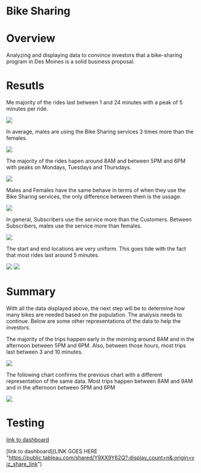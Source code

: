 # Bike Sharing

# Overview
Analyzing and displaying data to convince investors that a bike-sharing program in Des Moines is a solid business proposal.

# Resutls
Me majority of the rides last between 1 and 24 minutes with a peak of 5 minutes per ride.

<img src="https://github.com/juliomeza/bikesharing/blob/main/screenshots/01%20Checkout%20times%20for%20Users.png">

In average, males are using the Bike Sharing services 3 times more than the females.

<img src="https://github.com/juliomeza/bikesharing/blob/main/screenshots/02%20Checkout%20times%20per%20Gender.png">

The majority of the rides hapen around 8AM and between 5PM and 6PM with peaks on Mondays, Tuesdays and Thursdays.

<img src="https://github.com/juliomeza/bikesharing/blob/main/screenshots/03%20Trips%20by%20Weekday%20for%20Each%20Hour.png">

Males and Females have the same behave in terms of when they use the Bike Sharing services, the only difference between them is the ussage.

<img src="https://github.com/juliomeza/bikesharing/blob/main/screenshots/04%20Trips%20by%20Gender%20(Weekday%20per%20Hour).png">


In general, Subscribers use the service more than the Customers. Between Subscribers, males use the service more than females.

<img src="https://github.com/juliomeza/bikesharing/blob/main/screenshots/05%20Trips%20by%20Gender%20by%20Weekday.png">

The start and end locations are very uniform. This goes tide with the fact that most rides last around 5 minutes.

<img src="https://github.com/juliomeza/bikesharing/blob/main/screenshots/06%20Starting%20Location.png">

<img src="https://github.com/juliomeza/bikesharing/blob/main/screenshots/07%20Ending%20Location.png">

# Summary
With all the data displayed above, the next step will be to determine how many bikes are needed based on the population. The analysis needs to continue. Below are some other representations of the data to help the investors.

The majority of the trips happen early in the morning around 8AM and in the afternoon between 5PM and 6PM. Also, between those hours, most trips last between 3 and 10 minutes.

<img src="https://github.com/juliomeza/bikesharing/blob/main/screenshots/08%20Trips%20by%20Start%20Time%20and%20Trip%20Duration%20in%20Minutes.png">

The following chart confirms the previous chart with a different representation of the same data. Most trips happen between 8AM and 9AM and in the afternoon between 5PM and 6PM

<img src="https://github.com/juliomeza/bikesharing/blob/main/screenshots/09%20Trips%20by%20Start%20Time%20and%20Trip%20Duration%20in%20Minutes%20BAR%20CHART.png">

# Testing
[link to dashboard](https://public.tableau.com/views/Columbus01/TopStartingLocations?:language=en-US&publish=yes&:display_count=n&:origin=viz_share_link)

[link to dashboard](LINK GOES HERE "https://public.tableau.com/shared/Y9XX9Y62Q?:display_count=n&:origin=viz_share_link")
